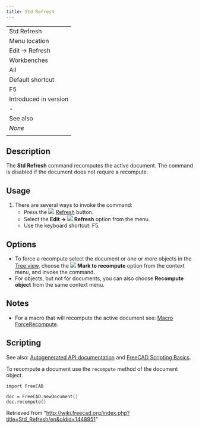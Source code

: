 ```yaml
---
title: Std Refresh
---
```


|                       |
| --------------------- |
| Std Refresh           |
| Menu location         |
| Edit → Refresh        |
| Workbenches           |
| All                   |
| Default shortcut      |
| F5                    |
| Introduced in version |
| -                     |
| See also              |
| _None_                |
|                       |

## Description

The **Std Refresh** command recomputes the active document. The command is disabled if the document does not require a recompute.

## Usage

1. There are several ways to invoke the command:
   - Press the ![](/images/Std_Refresh.svg) [Refresh](/Std_Refresh "Std Refresh") button.
   - Select the **Edit → ![](/images/Std_Refresh.svg) Refresh** option from the menu.
   - Use the keyboard shortcut: F5.

## Options

- To force a recompute select the document or one or more objects in the [Tree view](/Tree_view "Tree view"), choose the **![](/images/Std_MarkToRecompute.svg) Mark to recompute** option from the context menu, and invoke the command.
- For objects, but not for documents, you can also choose **Recompute object** from the same context menu.

## Notes

- For a macro that will recompute the active document see: [Macro ForceRecompute](/Macro_ForceRecompute "Macro ForceRecompute").

## Scripting

See also: [Autogenerated API documentation](https://freecad.github.io/SourceDoc/) and [FreeCAD Scripting Basics](/FreeCAD_Scripting_Basics "FreeCAD Scripting Basics").

To recompute a document use the `recompute` method of the document object.

```
import FreeCAD

doc = FreeCAD.newDocument()
doc.recompute()

```

Retrieved from "<http://wiki.freecad.org/index.php?title=Std_Refresh/en&oldid=1448951>"
